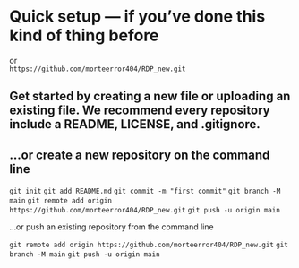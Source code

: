 # Quick setup — if you’ve done this kind of thing before
or	
```https://github.com/morteerror404/RDP_new.git```
## Get started by creating a new file or uploading an existing file. We recommend every repository include a README, LICENSE, and .gitignore.

## …or create a new repository on the command line

``git init``
``git add README.md``
``git commit -m "first commit"``
``git branch -M main``
``git remote add origin https://github.com/morteerror404/RDP_new.git``
``git push -u origin main``

…or push an existing repository from the command line

``git remote add origin https://github.com/morteerror404/RDP_new.git``
``git branch -M main``
``git push -u origin main``